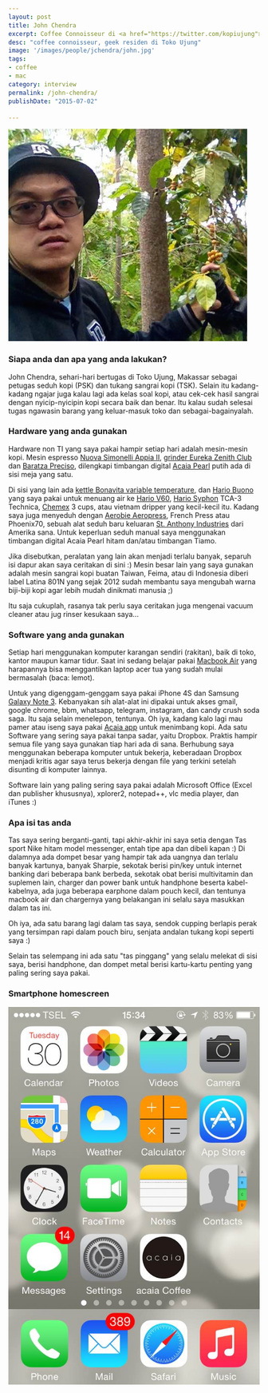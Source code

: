 ```yaml
---
layout: post
title: John Chendra
excerpt: Coffee Connoisseur di <a href="https://twitter.com/kopiujung">Kopi Ujung</a>
desc: "coffee connoisseur, geek residen di Toko Ujung"
image: '/images/people/jchendra/john.jpg'
tags:
- coffee
- mac
category: interview
permalink: /john-chendra/
publishDate: "2015-07-02"

---
```


![John Chendra](/images/people/jchendra/john.jpg)


### Siapa anda dan apa yang anda lakukan?

John Chendra, sehari-hari bertugas di Toko Ujung, Makassar sebagai petugas seduh kopi (PSK) dan tukang sangrai kopi (TSK). Selain itu kadang-kadang ngajar juga kalau lagi ada kelas soal kopi, atau cek-cek hasil sangrai dengan nyicip-nyicipin kopi secara baik dan benar. Itu kalau sudah selesai tugas ngawasin barang yang keluar-masuk toko dan sebagai-bagainyalah.

### Hardware yang anda gunakan
Hardware non TI yang saya pakai hampir setiap hari adalah mesin-mesin kopi. Mesin espresso [Nuova Simonelli Appia II](http://nuovasimonelliusa.com/appia.html), [grinder Eureka Zenith Club](http://www.eureka.co.it/prodotto/zenith-club/?lang=en) dan [Baratza Preciso](http://www.baratza.com/conical-burr-grinders/preciso-grinder/), dilengkapi timbangan digital [Acaia Pearl](http://acaia.co/products/acaia-pearl) putih ada di sisi meja yang satu.

Di sisi yang lain ada [kettle Bonavita variable temperature](http://bonavitaworld.com/products/10l-digital-variable-temperature-gooseneck-kettle), dan [Hario Buono](http://www.hario.jp/pickup01.html) yang saya pakai untuk menuang air ke [Hario V60](http://www.hario.jp/coffee/dripper.html), [Hario Syphon](http://www.hario.jp/coffee/syphon.html) TCA-3 Technica, [Chemex](http://www.chemexcoffeemaker.com/) 3 cups, atau vietnam dripper yang kecil-kecil itu. Kadang saya juga menyeduh dengan [Aerobie Aeropress](http://aerobie.com/products/aeropress.htm), French Press atau Phoenix70, sebuah alat seduh baru keluaran [St. Anthony Industries](https://www.saintanthonyindustries.com/) dari Amerika sana. Untuk keperluan seduh manual saya menggunakan timbangan digital Acaia Pearl hitam dan/atau timbangan Tiamo.

Jika disebutkan, peralatan yang lain akan menjadi terlalu banyak, separuh isi dapur akan saya ceritakan di sini :) Mesin besar lain yang saya gunakan adalah mesin sangrai kopi buatan Taiwan, Feima, atau di Indonesia diberi label Latina 801N yang sejak 2012 sudah membantu saya mengubah warna biji-biji kopi agar lebih mudah dinikmati manusia ;)

Itu saja cukuplah, rasanya tak perlu saya ceritakan juga mengenai vacuum cleaner atau jug rinser kesukaan saya...


### Software yang anda gunakan
Setiap hari menggunakan komputer karangan sendiri (rakitan), baik di toko, kantor maupun kamar tidur. Saat ini sedang belajar pakai [Macbook Air](https://www.apple.com/sg/macbook-air/) yang harapannya bisa menggantikan laptop acer tua yang sudah mulai bermasalah (baca: lemot).

Untuk yang digenggam-genggam saya pakai iPhone 4S dan Samsung [Galaxy Note 3](https://en.wikipedia.org/wiki/Samsung_Galaxy_Note_3). Kebanyakan sih alat-alat ini dipakai untuk akses gmail, google chrome, bbm, whatsapp, telegram, instagram, dan candy crush soda saga. Itu saja selain menelepon, tentunya. Oh iya, kadang kalo lagi mau pamer atau iseng saya pakai [Acaia app](http://acaia.co/pages/apps) untuk menimbang kopi. Ada satu Software yang sering saya pakai tanpa sadar, yaitu Dropbox. Praktis hampir semua file yang saya gunakan tiap hari ada di sana. Berhubung saya menggunakan beberapa komputer untuk bekerja, keberadaan Dropbox menjadi kritis agar saya terus bekerja dengan file yang terkini setelah disunting di komputer lainnya.

Software lain yang paling sering saya pakai adalah Microsoft Office (Excel dan publisher khususnya), xplorer2, notepad++, vlc media player, dan iTunes :)

### Apa isi tas anda
Tas saya sering berganti-ganti, tapi akhir-akhir ini saya setia dengan Tas sport Nike hitam model messenger, entah tipe apa dan dibeli kapan :) Di dalamnya ada dompet besar yang hampir tak ada uangnya dan terlalu banyak kartunya, banyak Sharpie, sekotak berisi pin/key untuk internet banking dari beberapa bank berbeda, sekotak obat berisi multivitamin dan suplemen lain, charger dan power bank untuk handphone beserta kabel-kabelnya, ada juga beberapa earphone dalam pouch kecil, dan tentunya macbook air dan chargernya yang belakangan ini selalu saya masukkan dalam tas ini.

Oh iya, ada satu barang lagi dalam tas saya, sendok cupping berlapis perak yang tersimpan rapi dalam pouch biru, senjata andalan tukang kopi seperti saya :)

Selain tas selempang ini ada satu "tas pinggang" yang selalu melekat di sisi saya, berisi handphone, dan dompet metal berisi kartu-kartu penting yang paling sering saya pakai.


### Smartphone homescreen
![John Chendra Homescreen](/images/people/jchendra/IMG_4333.jpg)
